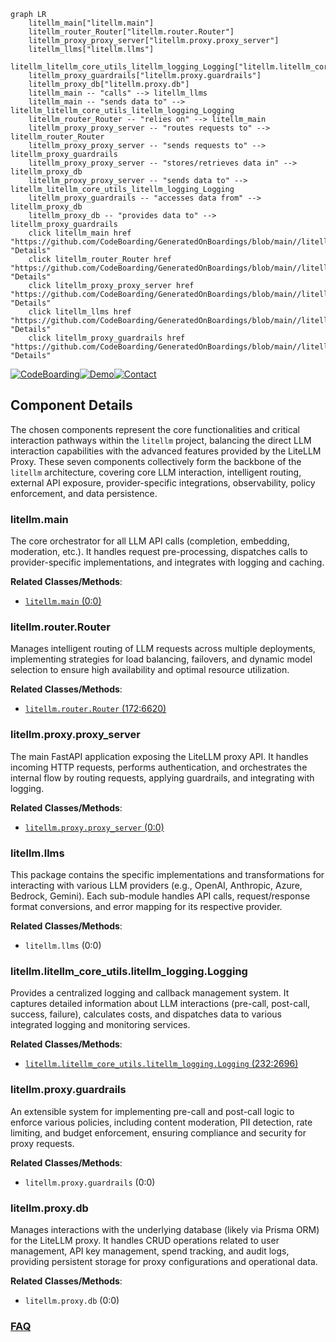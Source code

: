 ```mermaid
graph LR
    litellm_main["litellm.main"]
    litellm_router_Router["litellm.router.Router"]
    litellm_proxy_proxy_server["litellm.proxy.proxy_server"]
    litellm_llms["litellm.llms"]
    litellm_litellm_core_utils_litellm_logging_Logging["litellm.litellm_core_utils.litellm_logging.Logging"]
    litellm_proxy_guardrails["litellm.proxy.guardrails"]
    litellm_proxy_db["litellm.proxy.db"]
    litellm_main -- "calls" --> litellm_llms
    litellm_main -- "sends data to" --> litellm_litellm_core_utils_litellm_logging_Logging
    litellm_router_Router -- "relies on" --> litellm_main
    litellm_proxy_proxy_server -- "routes requests to" --> litellm_router_Router
    litellm_proxy_proxy_server -- "sends requests to" --> litellm_proxy_guardrails
    litellm_proxy_proxy_server -- "stores/retrieves data in" --> litellm_proxy_db
    litellm_proxy_proxy_server -- "sends data to" --> litellm_litellm_core_utils_litellm_logging_Logging
    litellm_proxy_guardrails -- "accesses data from" --> litellm_proxy_db
    litellm_proxy_db -- "provides data to" --> litellm_proxy_guardrails
    click litellm_main href "https://github.com/CodeBoarding/GeneratedOnBoardings/blob/main//litellm/litellm_main.md" "Details"
    click litellm_router_Router href "https://github.com/CodeBoarding/GeneratedOnBoardings/blob/main//litellm/litellm_router_Router.md" "Details"
    click litellm_proxy_proxy_server href "https://github.com/CodeBoarding/GeneratedOnBoardings/blob/main//litellm/litellm_proxy_proxy_server.md" "Details"
    click litellm_llms href "https://github.com/CodeBoarding/GeneratedOnBoardings/blob/main//litellm/litellm_llms.md" "Details"
    click litellm_proxy_guardrails href "https://github.com/CodeBoarding/GeneratedOnBoardings/blob/main//litellm/litellm_proxy_guardrails.md" "Details"
```
[![CodeBoarding](https://img.shields.io/badge/Generated%20by-CodeBoarding-9cf?style=flat-square)](https://github.com/CodeBoarding/GeneratedOnBoardings)[![Demo](https://img.shields.io/badge/Try%20our-Demo-blue?style=flat-square)](https://www.codeboarding.org/demo)[![Contact](https://img.shields.io/badge/Contact%20us%20-%20contact@codeboarding.org-lightgrey?style=flat-square)](mailto:contact@codeboarding.org)

## Component Details

The chosen components represent the core functionalities and critical interaction pathways within the `litellm` project, balancing the direct LLM interaction capabilities with the advanced features provided by the LiteLLM Proxy. These seven components collectively form the backbone of the `litellm` architecture, covering core LLM interaction, intelligent routing, external API exposure, provider-specific integrations, observability, policy enforcement, and data persistence.

### litellm.main
The core orchestrator for all LLM API calls (completion, embedding, moderation, etc.). It handles request pre-processing, dispatches calls to provider-specific implementations, and integrates with logging and caching.


**Related Classes/Methods**:

- <a href="https://github.com/BerriAI/litellm/blob/master/litellm/main.py#L0-L0" target="_blank" rel="noopener noreferrer">`litellm.main` (0:0)</a>


### litellm.router.Router
Manages intelligent routing of LLM requests across multiple deployments, implementing strategies for load balancing, failovers, and dynamic model selection to ensure high availability and optimal resource utilization.


**Related Classes/Methods**:

- <a href="https://github.com/BerriAI/litellm/blob/master/litellm/router.py#L172-L6620" target="_blank" rel="noopener noreferrer">`litellm.router.Router` (172:6620)</a>


### litellm.proxy.proxy_server
The main FastAPI application exposing the LiteLLM proxy API. It handles incoming HTTP requests, performs authentication, and orchestrates the internal flow by routing requests, applying guardrails, and integrating with logging.


**Related Classes/Methods**:

- <a href="https://github.com/BerriAI/litellm/blob/master/litellm/proxy/proxy_server.py#L0-L0" target="_blank" rel="noopener noreferrer">`litellm.proxy.proxy_server` (0:0)</a>


### litellm.llms
This package contains the specific implementations and transformations for interacting with various LLM providers (e.g., OpenAI, Anthropic, Azure, Bedrock, Gemini). Each sub-module handles API calls, request/response format conversions, and error mapping for its respective provider.


**Related Classes/Methods**:

- `litellm.llms` (0:0)


### litellm.litellm_core_utils.litellm_logging.Logging
Provides a centralized logging and callback management system. It captures detailed information about LLM interactions (pre-call, post-call, success, failure), calculates costs, and dispatches data to various integrated logging and monitoring services.


**Related Classes/Methods**:

- <a href="https://github.com/BerriAI/litellm/blob/master/litellm/litellm_core_utils/litellm_logging.py#L232-L2696" target="_blank" rel="noopener noreferrer">`litellm.litellm_core_utils.litellm_logging.Logging` (232:2696)</a>


### litellm.proxy.guardrails
An extensible system for implementing pre-call and post-call logic to enforce various policies, including content moderation, PII detection, rate limiting, and budget enforcement, ensuring compliance and security for proxy requests.


**Related Classes/Methods**:

- `litellm.proxy.guardrails` (0:0)


### litellm.proxy.db
Manages interactions with the underlying database (likely via Prisma ORM) for the LiteLLM proxy. It handles CRUD operations related to user management, API key management, spend tracking, and audit logs, providing persistent storage for proxy configurations and operational data.


**Related Classes/Methods**:

- `litellm.proxy.db` (0:0)




### [FAQ](https://github.com/CodeBoarding/GeneratedOnBoardings/tree/main?tab=readme-ov-file#faq)